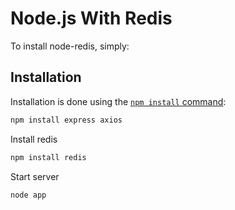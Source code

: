 # Node.js With Redis

To install node-redis, simply:

## Installation

Installation is done using the
[`npm install` command](https://docs.npmjs.com/getting-started/installing-npm-packages-locally):

```bash
npm install express axios
```

Install redis

```bash
npm install redis
```



Start server 

```bash
node app
```
